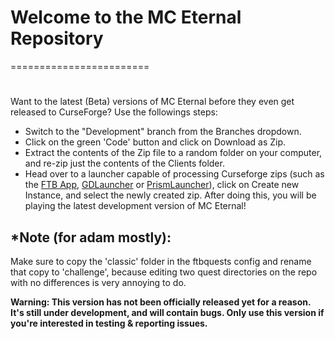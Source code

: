 # Welcome to the MC Eternal Repository
========================

#

Want to the latest (Beta) versions of MC Eternal before they even get released to CurseForge? Use the followings steps:
- Switch to the "Development" branch from the Branches dropdown.
- Click on the green 'Code' button and click on Download as Zip.
- Extract the contents of the Zip file to a random folder on your computer, and re-zip just the contents of the Clients folder.
- Head over to a launcher capable of processing Curseforge zips (such as the [FTB App](https://www.feed-the-beast.com/ftb-app), [GDLauncher](https://gdevs.io) or [PrismLauncher](https://prismlauncher.org)), click on Create new Instance, and select the newly created zip.
After doing this, you will be playing the latest development version of MC Eternal!

## ***Note (for adam mostly):**
Make sure to copy the 'classic' folder in the ftbquests config and rename that copy to 'challenge', because editing two quest directories on the repo with no differences is very annoying to do.

**Warning: This version has not been officially released yet for a reason. It's still under development, and will contain bugs. Only use this version if you're interested in testing & reporting issues.**
